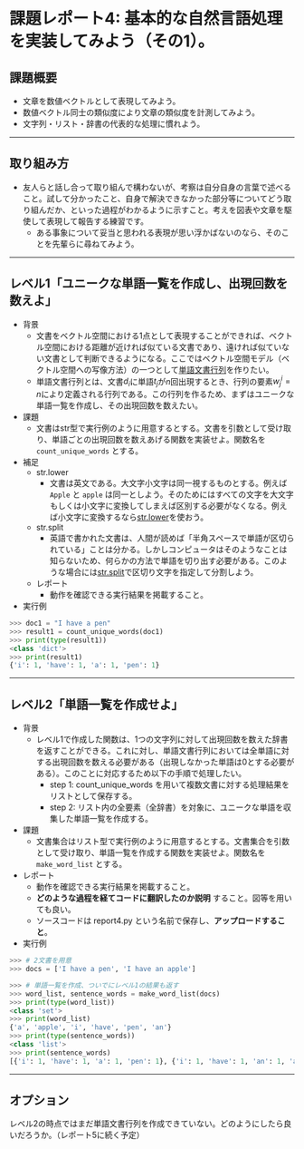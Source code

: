 # 課題レポート4: 基本的な自然言語処理を実装してみよう（その1）。

## 課題概要
- 文章を数値ベクトルとして表現してみよう。
- 数値ベクトル同士の類似度により文章の類似度を計測してみよう。
- 文字列・リスト・辞書の代表的な処理に慣れよう。

---
## 取り組み方
- 友人らと話し合って取り組んで構わないが、考察は自分自身の言葉で述べること。試して分かったこと、自身で解決できなかった部分等についてどう取り組んだか、といった過程がわかるように示すこと。考えを図表や文章を駆使して表現して報告する練習です。
  - ある事象について妥当と思われる表現が思い浮かばないのなら、そのことを先輩らに尋ねてみよう。

---
## レベル1「ユニークな単語一覧を作成し、出現回数を数えよ」
- 背景
  - 文書をベクトル空間における1点として表現することができれば、ベクトル空間における距離が近ければ似ている文書であり、遠ければ似ていない文書として判断できるようになる。ここではベクトル空間モデル（ベクトル空間への写像方法）の一つとして[単語文書行列](https://ja.wikipedia.org/wiki/ベクトル空間モデル)を作りたい。
  - 単語文書行列とは、文書$d_i$に単語$t_j$が$n$回出現するとき、行列の要素$w^i_j=n$により定義される行列である。この行列を作るため、まずはユニークな単語一覧を作成し、その出現回数を数えたい。
- 課題
  - 文書はstr型で実行例のように用意するとする。文書を引数として受け取り、単語ごとの出現回数を数えあげる関数を実装せよ。関数名を ``count_unique_words`` とする。
- 補足
  - str.lower
    - 文書は英文である。大文字小文字は同一視するものとする。例えば ``Apple`` と ``apple`` は同一としよう。そのためにはすべての文字を大文字もしくは小文字に変換してしまえば区別する必要がなくなる。例えば小文字に変換するなら[str.lower](https://docs.python.org/ja/3.8/library/stdtypes.html#str.lower)を使おう。
  - str.split
    - 英語で書かれた文書は、人間が読めば「半角スペースで単語が区切られている」ことは分かる。しかしコンピュータはそのようなことは知らないため、何らかの方法で単語を切り出す必要がある。このような場合には[str.split](https://docs.python.org/ja/3.8/library/stdtypes.html#str.split)で区切り文字を指定して分割しよう。
  - レポート
    - 動作を確認できる実行結果を掲載すること。
- 実行例
```python
>>> doc1 = "I have a pen"
>>> result1 = count_unique_words(doc1)
>>> print(type(result1))
<class 'dict'>
>>> print(result1)
{'i': 1, 'have': 1, 'a': 1, 'pen': 1}
```

---
## レベル2「単語一覧を作成せよ」
- 背景
  - レベル1で作成した関数は、1つの文字列に対して出現回数を数えた辞書を返すことができる。これに対し、単語文書行列においては全単語に対する出現回数を数える必要がある（出現しなかった単語は0とする必要がある）。このことに対応するため以下の手順で処理したい。
    - step 1: count_unique_words を用いて複数文書に対する処理結果をリストとして保存する。
    - step 2: リスト内の全要素（全辞書）を対象に、ユニークな単語を収集した単語一覧を作成する。
- 課題
  - 文書集合はリスト型で実行例のように用意するとする。文書集合を引数として受け取り、単語一覧を作成する関数を実装せよ。関数名を ``make_word_list`` とする。
- レポート
  - 動作を確認できる実行結果を掲載すること。
  - **どのような過程を経てコードに翻訳したのか説明** すること。図等を用いても良い。
  - ソースコードは report4.py という名前で保存し、**アップロードすること**。
- 実行例
```python
>>> # 2文書を用意
>>> docs = ['I have a pen', 'I have an apple']

>>> # 単語一覧を作成、ついでにレベル1の結果も返す
>>> word_list, sentence_words = make_word_list(docs)
>>> print(type(word_list))
<class 'set'>
>>> print(word_list)
{'a', 'apple', 'i', 'have', 'pen', 'an'}
>>> print(type(sentence_words))
<class 'list'>
>>> print(sentence_words)
[{'i': 1, 'have': 1, 'a': 1, 'pen': 1}, {'i': 1, 'have': 1, 'an': 1, 'apple': 1}]
```

---
## オプション
レベル2の時点ではまだ単語文書行列を作成できていない。どのようにしたら良いだろうか。（レポート5に続く予定）

